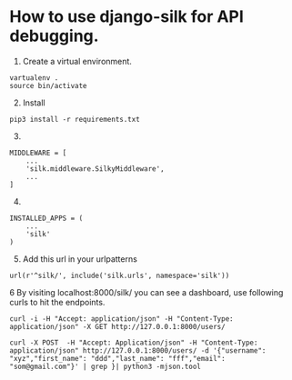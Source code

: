 # How to use django-silk for API debugging.
1. Create a virtual environment.
```
vartualenv .
source bin/activate
```
2. Install
```
pip3 install -r requirements.txt
```

3. 
```
MIDDLEWARE = [
    ...
    'silk.middleware.SilkyMiddleware',
    ...
]
```
4. 
```
INSTALLED_APPS = (
    ...
    'silk'
)
```
5. Add this url in your urlpatterns
```
url(r'^silk/', include('silk.urls', namespace='silk'))
```
6 By visiting localhost:8000/silk/ you can see a dashboard, use following curls to hit the endpoints.
```
curl -i -H "Accept: application/json" -H "Content-Type: application/json" -X GET http://127.0.0.1:8000/users/

curl -X POST  -H "Accept: Application/json" -H "Content-Type: application/json" http://127.0.0.1:8000/users/ -d '{"username": "xyz","first_name": "ddd","last_name": "fff","email": "som@gmail.com"}' | grep }| python3 -mjson.tool
```
